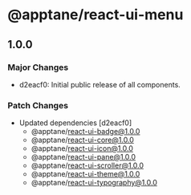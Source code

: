 # @apptane/react-ui-menu

## 1.0.0
### Major Changes

- d2eacf0: Initial public release of all components.

### Patch Changes

- Updated dependencies [d2eacf0]
  - @apptane/react-ui-badge@1.0.0
  - @apptane/react-ui-core@1.0.0
  - @apptane/react-ui-icon@1.0.0
  - @apptane/react-ui-pane@1.0.0
  - @apptane/react-ui-scroller@1.0.0
  - @apptane/react-ui-theme@1.0.0
  - @apptane/react-ui-typography@1.0.0
